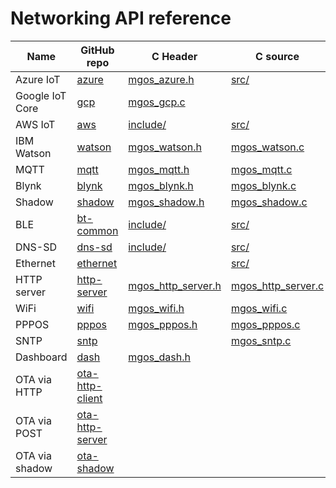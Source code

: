 # Networking API reference

|  Name  |   GitHub repo | C   Header  |   C source  |  Javascript |
| ------ | ------------- | ----------- | ----------- | ----------- |
| Azure IoT | [azure](https://github.com/mongoose-os-libs/azure) | [mgos_azure.h](https://github.com/mongoose-os-libs/azure/blob/master/include/mgos_azure.h) | [src/](https://github.com/mongoose-os-libs/azure/tree/master/src) | [api_azure.js](https://github.com/mongoose-os-libs/azure/blob/master/mjs_fs/api_azure.js) |
| Google IoT Core | [gcp](https://github.com/mongoose-os-libs/gcp) |  [mgos_gcp.c](https://github.com/mongoose-os-libs/gcp/blob/master/src/mgos_gcp.c) |
| AWS IoT | [aws](https://github.com/mongoose-os-libs/aws) | [include/](https://github.com/mongoose-os-libs/aws/tree/master/include) | [src/](https://github.com/mongoose-os-libs/aws/tree/master/src) | [api_aws.js](https://github.com/mongoose-os-libs/aws/blob/master/mjs_fs/api_aws.js) |
| IBM Watson | [watson](https://github.com/mongoose-os-libs/watson) | [mgos_watson.h](https://github.com/mongoose-os-libs/watson/tree/master/include/mgos_watson.h) | [mgos_watson.c](https://github.com/mongoose-os-libs/watson/tree/master/src/mgos_watson.c) | [api_watson.js](https://github.com/mongoose-os-libs/watson/tree/master/mjs_fs/api_watson.js) |
| MQTT | [mqtt](https://github.com/mongoose-os-libs/mqtt) | [mgos_mqtt.h](https://github.com/mongoose-os-libs/mqtt/blob/master/include/mgos_mqtt.h) | [mgos_mqtt.c](https://github.com/mongoose-os-libs/mqtt/blob/master/src/mgos_mqtt.c) | [api_mqtt.js](https://github.com/mongoose-os-libs/mqtt/blob/master/mjs_fs/api_mqtt.js) |
| Blynk | [blynk](https://github.com/mongoose-os-libs/blynk) | [mgos_blynk.h](https://github.com/mongoose-os-libs/blynk/tree/master/include/mgos_blynk.h) | [mgos_blynk.c](https://github.com/mongoose-os-libs/blynk/tree/master/src/mgos_blynk.c) | [api_blynk.js](https://github.com/mongoose-os-libs/blynk/tree/master/mjs_fs/api_blynk.js) |
| Shadow | [shadow](https://github.com/mongoose-os-libs/shadow) | [mgos_shadow.h](https://github.com/mongoose-os-libs/shadow/tree/master/include/mgos_shadow.h) | [mgos_shadow.c](https://github.com/mongoose-os-libs/shadow/tree/master/src/mgos_shadow.c) | [api_shadow.js](https://github.com/mongoose-os-libs/shadow/tree/master/mjs_fs/api_shadow.js) |
| BLE | [bt-common](https://github.com/mongoose-os-libs/bt-common) | [include/](https://github.com/mongoose-os-libs/bt-common/tree/master/include) | [src/](https://github.com/mongoose-os-libs/bt-common/tree/master/src) | &nbsp; |
| DNS-SD | [dns-sd](https://github.com/mongoose-os-libs/dns-sd) | [include/](https://github.com/mongoose-os-libs/dns-sd/tree/master/include) | [src/](https://github.com/mongoose-os-libs/dns-sd/tree/master/src) | &nbsp; |
| Ethernet | [ethernet](https://github.com/mongoose-os-libs/ethernet) | &nbsp;| [src/](https://github.com/mongoose-os-libs/ethernet/tree/master/src) | &nbsp; |
| HTTP server| [http-server](https://github.com/mongoose-os-libs/http-server) | [mgos_http_server.h](https://github.com/mongoose-os-libs/http-server/tree/master/include/mgos_http_server.h) | [mgos_http_server.c](https://github.com/mongoose-os-libs/http-server/tree/master/src/mgos_http_server.c) |
| WiFi | [wifi](https://github.com/mongoose-os-libs/wifi) | [mgos_wifi.h](https://github.com/mongoose-os-libs/wifi/tree/master/include/mgos_wifi.h) | [mgos_wifi.c](https://github.com/mongoose-os-libs/wifi/tree/master/src/mgos_wifi.c) | [api_wifi.js](https://github.com/mongoose-os-libs/wifi/tree/master/mjs_fs/api_wifi.js) |
| PPPOS | [pppos](https://github.com/mongoose-os-libs/pppos) | [mgos_pppos.h](https://github.com/mongoose-os-libs/pppos/tree/master/src/mgos_pppos.h) | [mgos_pppos.c](https://github.com/mongoose-os-libs/pppos/tree/master/src/mgos_pppos.c) |
| SNTP | [sntp](https://github.com/mongoose-os-libs/sntp) | &nbsp; | [mgos_sntp.c](https://github.com/mongoose-os-libs/sntp/tree/master/src/mgos_sntp.c) |
| Dashboard | [dash](https://github.com/mongoose-os-libs/dash) | [mgos_dash.h](https://github.com/mongoose-os-libs/dash/tree/master/include/mgos_dash.h) |
| OTA via HTTP | [ota-http-client](https://github.com/mongoose-os-libs/ota-http-client) |
| OTA via POST | [ota-http-server](https://github.com/mongoose-os-libs/ota-http-server) |
| OTA via shadow | [ota-shadow](https://github.com/mongoose-os-libs/ota-shadow) |
